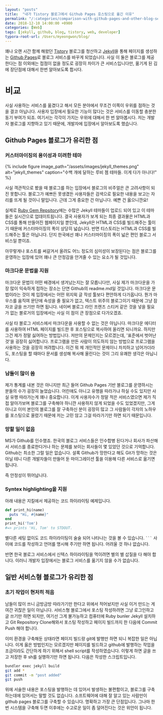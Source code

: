 ```yaml
---
layout: "posts"
title:  "내가 Tistory 블로그에서 Github Pages 호스팅으로 옮긴 이유"
permalink: "/:categories/comparison-with-github-pages-and-other-blog-services"
date: 2018-12-10 14:00:00 +0900
categories: [Web]
tags: [jekyll, github, blog, tistory, web, developer]
typora-root-url: /Users/myeongwon/blog/
---
```


꽤나 오랜 시간 함께 해왔던 [Tistory](tistory.com) 블로그를 청산하고 [Jekyll](https://jekyllrb.com/)을 통해 페이지를 생성하는 [Github Pages](github.io)로 블로그 서비스를 바꾸게 되었습니다. 사실 이 둘은 블로그를 제공한다는 점 이외에는 접점이 없을 정도로 굉장히 차이가 큰 서비스입니다만, 옮기게 된  김에 장단점에 대해서 한번 알아보도록 합시다.

# 비교

사실 사용하는 서비스를 옮겼다고 해서 모든 분야에서 무조건 이쪽이 우위를 점하는 것을 결코 아닙니다. 사용자 입장에서 필요한 기능이 많다는 것은 서비스를 이동할 충분한 동기 부여가 되죠. 여기서는 각각이 가지는 우위에 대해서 한 번 알아봅시다. 저는 개발자 블로그를 지향하고 있기 때문에, 개발자에 입장에서 알아보도록 했습니다.

## Github Pages 블로그가 유리한 점

### 커스터마이징의 용이성과 미려한 테마

{% include figure image_path="/assets/images/jekyll_themes.png" alt="jekyll_themes" caption="수백 개에 달하는 루비 젬 테마들. 이게 다가 아니다!" %}

사실 객관적으로 봤을 때 블로그를 하는 입장에서 블로그의 비주얼은 큰 고려사항이 되진 못합니다. 블로그가 예쁘든 못생겼든 사용자들은 검색으로 필요한 내용을 보고는 자리를 뜨게 될 것이니 말입니다. 근데 그게 중요한 건 아닙니다. 예쁜 건 옳으니깐요!

실제로 [Ruby Gem Repsitory](https://rubygems.org/search?utf8=%E2%9C%93&query=jekyll-theme)에는 수많은 Jekyll 테마들이 업로드 되어 있고 이 테마들은 실시간으로 업데이트됩니다. 결국 사용자가 보게 되는 최종 결과물은 HTML과 CSS를 통해 만들어진 웹페이지일 뿐인데, Jekyll은 HTML과 CSS를 빌드해주는 툴이기 때문에 커스터마이징의 폭이 상당히 넓습니다. 반면 티스토리는 HTML과 CSS를 빌드해주는 툴은 아닙니다. 단지 한국에선 꽤나 커스터마이징의 폭이 넓은 편인 블로그 서비스일 뿐이죠.

아무렇게나 포스트를 써갈겨서 올려도 어느 정도의 심미성이 보장된다는 점은 블로그를 운영하는 입장에 있어 꽤나 큰 안정감을 안겨줄 수 있는 요소가 될 것입니다.

### 마크다운 문법을 지원

마크다운 문법이 어떤 배경에서 생겨났는지는 잘 모릅니다만, 사실 제가 마크다운을 가장 많이 익숙하게 접하는 장소는 단연 Github의 readme.md일 것입니다. 마크다운 문법이라는 것이 제 입장에서는 어떤 위지윅 글 작성 툴보다 편안하게 다가옵니다. 뭔가 마우스를 움직여 문단에 속성을 줄 필요가 없고, 텍스트 위주의 블로그이기 때문에 그냥 잠자코 글을 쓰기만 하면 됩니다. 네이버 블로그 라인 프렌즈 스티커 같은 것을 넣을 필요가 없는 블로거의 입장에서는 사실 이 점이 큰 장점으로 다가오겠죠.

사실 타 블로그 서비스에서 마크다운을 사용할 수 없는 것은 아닙니다. 마크다운 에디터를 사용하여 HTML 페이지를 빌드한 후 포스팅으로 복사하여 올리면 되니까요. 하지만 그건 제가 정말 싫어하는 방법입니다. 저만의 문제인지는 모르겠는데, '표준에서 벗어난 것'을 굉장히 싫어합니다. 프로그램을 만든 사람이 의도하지 않는 방법으로 프로그램을 사용하는 것을 굉장히 꺼려합니다. 이건 뭐 제 개인적인 문제이니 차치하고 넘어가더라도, 포스팅을 할 때마다 문서를 생성해 복사해 올린다는 것이 그리 유쾌한 생각은 아닙니다.

### 남들이 많이 씀

제가 통계를 내본 것은 아니지만 최근 들어 Github Pages 기반 블로그를 운영하시는 분들의 수가 굉장히 늘었습니다. 어린애도 아니고 유행을 따라가냐 하실 수도 있지만 사실 유행 따라가는게 꽤나 중요합니다. 이게 사용자수가 정말 적은 서비스였으면 제가 직접 알아가보며 블로그를 구축해야 하니깐 사용하지 않게 되었을 수도 있었겠지만, 그게 아니고 이미 본인의 블로그를 잘 구축하신 분이 굉장히 많고 그 사람들이 각자의 노하우를 포스팅으로 올렸기 때문에 저는 고민 않고 그걸 따라가기만 하면 되기 때문입니다. 

### 망할 일이 없음

MS가 Github를 인수했죠. 한국의 블로그 서비스들은 인수합병 된다거나 회사가 파산해서 서비스를 종료한다거나 하는 문제를 보이는 회사들이 몇 있었던 것으로 기억합니다. Github는 최소한 그럴 일은 없습니다. 설록 Github가 망한다고 해도 Git가 망하는 것은 아닐 테니 다른 개발자들이 만들어 둔 마이그레이션 툴을 이용해 다른 서비스로 옮기면 됩니다.

즉 안정성이 뛰어납니다.
### Syntex highlighting을 지원

아래 내용은 지킬에서 제공하는 코드 하이라이팅 예제입니다.

```ruby
def print_hi(name)
  puts "Hi, #{name}"
end
print_hi('Tom')
#=> prints 'Hi, Tom' to STDOUT.
```

별다른 세팅 없이도 코드 하이라이팅이 술술 되어 나타나는 것을 볼 수 있습니다. <code>```</code> 사이에 코드를 작성하고 언어를 명시해 주기만 하면 됩니다. 어려울 것 하나 없습니다. 

반면 한국 블로그 서비스에서 신텍스 하이라이팅을 먹이려면 별의 별 삽질을 다 해야 합니다. 이러니 개발자 입장에서는 블로그 서비스를 옮기지 않을 수가 없습니다.

## 일반 서비스형 블로그가 유리한 점

### 초기 작업이 현저히 적음

남들이 많이 쓰니 금방금방 따라가기만 한다고 위에서 적어놨지만 사실 이거 만드는 게 여간 귀찮은 일이 아닙니다. 서비스형 블로그에서 포스팅 작성하려면 그냥 로그인하고 글 쓰기만 하면 되지만, 여기선 그게 불가능하고 컴퓨터에 Ruby bunler Jekyll 설치하고 Git Repository Clone해와서 포스팅 작성하고 페이지 빌드까지 한 다음에 Commit Push 해야 합니다.

이미 환경을 구축해둔 상태라면 페이지 빌드랑 git에 발행만 하면 되니 복잡한 일은 아닙니다. 이게 옳은 방법인지는 모르겠지만 페이지를 빌드하고 github에 발행하는 작업을 조금이라도 간단하게 하기 위해서 shell script를 작성하였습니다. 이렇게 하면 글을 쓰고 저장한 후 sh를 실행하기만 하면 됩니다. 다음은 작성한 스크립트입니다.

```sh
bundler exec jekyll build
git add *
git commit -m "post added"
git push
```

위에 서술한 내용은 포스팅을 발행하는 데 있어서 발생하는 불편함이고, 블로그를 구축하는데에 있어서는 말할 것도 없습니다. 소프트웨어에 대해 잘 알고 있는 사람만이 github pages 블로그를 구축할 수 있습니다. 명확하고 가장 큰 단점입니다. 그나마 한번 시스템을 구축해 두면 이후에는 수고로운 일이 좀 덜어진다는 것은 위안이 됩니다.

